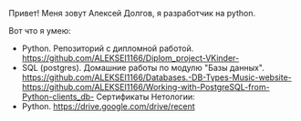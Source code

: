 Привет!
Меня зовут Алексей Долгов, я разработчик на python.

Вот что я умею:
 - Python. Репозиторий с дипломной работой. https://github.com/ALEKSEI1166/Diplom_project-VKinder-
 - SQL (postgres). Домашние работы по модулю "Базы данных".                                        
   https://github.com/ALEKSEI1166/Databases.-DB-Types-Music-website-
   https://github.com/ALEKSEI1166/Working-with-PostgreSQL-from-Python-clients_db-
Сертификаты Нетологии:
 - Python. https://drive.google.com/drive/recent


